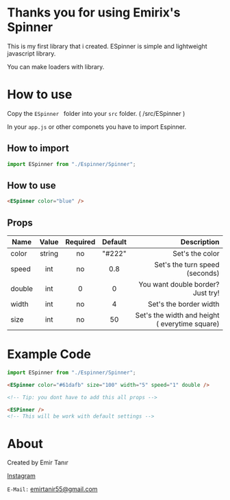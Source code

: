 # Thanks you for using Emirix's Spinner

This is my first library that i created.
ESpinner is simple and lightweight javascript library.

You can make loaders with library.

# How to use

Copy the `ESpinner ` folder into your `src` folder. ( /src/ESpinner )

In your `app.js` or other componets you have to import Espinner.

## How to import

```javascript
import ESpinner from "./Espinner/Spinner";
```

## How to use

```html
<ESpinner color="blue" />
```

## Props

| Name   | Value  | Required | Default |                                    Description |
| ------ | :----: | :------: | :-----: | ---------------------------------------------: |
| color  | string |    no    | "#222"  |                                Set's the color |
| speed  |  int   |    no    |   0.8   |                 Set's the turn speed (seconds) |
| double |  int   |    0     |    0    |              You want double border? Just try! |
| width  |  int   |    no    |    4    |                         Set's the border width |
| size   |  int   |    no    |   50    | Set's the width and height ( everytime square) |

# Example Code

```javascript
import ESpinner from "./Espinner/Spinner";
```

```html
<ESpinner color="#61dafb" size="100" width="5" speed="1" double />

<!-- Tip: you dont have to add this all props -->

<ESPinner />
<!-- This will be work with default settings -->
```

# About

Created by Emir Tanır

[Instagram](https://www.instagram.com/emirtnr355/)

`E-Mail:` emirtanir55@gmail.com
